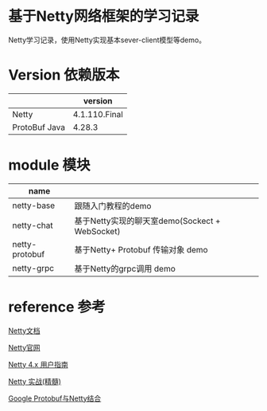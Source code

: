 # 基于Netty网络框架的学习记录

Netty学习记录，使用Netty实现基本sever-client模型等demo。

# Version 依赖版本

|               | version       |
|---------------|---------------|
| Netty         | 4.1.110.Final |
| ProtoBuf Java | 4.28.3              |

# module 模块

| name           |                                        |
|----------------|----------------------------------------|
| netty-base     | 跟随入门教程的demo                            |
| netty-chat     | 基于Netty实现的聊天室demo(Sockect + WebSocket) |
| netty-protobuf | 基于Netty+ Protobuf 传输对象 demo            |
| netty-grpc     | 基于Netty的grpc调用 demo                    |


# reference 参考

[Netty文档](https://netty.io/4.0/api/overview-summary.html)

[Netty官网](https://netty.io/)

[Netty 4.x 用户指南](https://github.com/waylau/netty-4-user-guide/)

[Netty 实战(精髓)](https://github.com/waylau/essential-netty-in-action)

[Google Protobuf与Netty结合](https://www.cnblogs.com/rainbowsea1/p/12983546.html)

